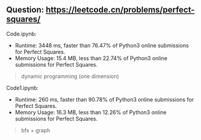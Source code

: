 ## Question: https://leetcode.cn/problems/perfect-squares/

Code.ipynb:
* Runtime: 3448 ms, faster than 76.47% of Python3 online submissions for Perfect Squares.
* Memory Usage: 15.4 MB, less than 22.74% of Python3 online submissions for Perfect Squares.
> dynamic programming (one dimension)

Code1.ipynb:
* Runtime: 260 ms, faster than 90.78% of Python3 online submissions for Perfect Squares.
* Memory Usage: 16.3 MB, less than 12.26% of Python3 online submissions for Perfect Squares.
> bfs + graph


